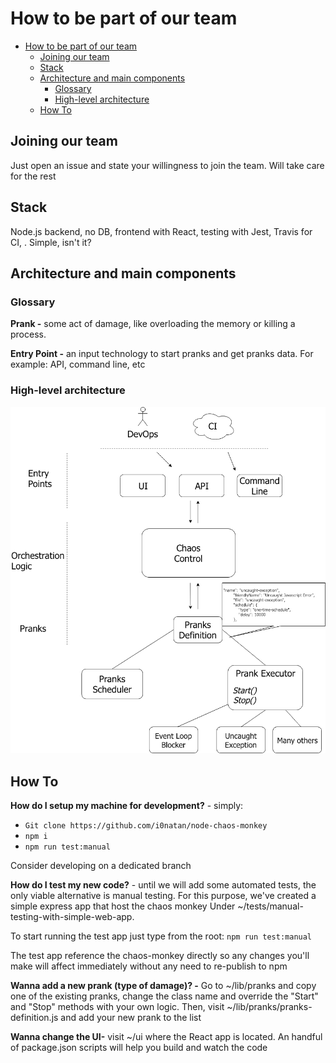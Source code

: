 # How to be part of our team

- [How to be part of our team](#how-to-be-part-of-our-team)
  - [Joining our team](#joining-our-team)
  - [Stack](#stack)
  - [Architecture and main components](#architecture-and-main-components)
    - [Glossary](#glossary)
    - [High-level architecture](#high-level-architecture)
  - [How To](#how-to)

## Joining our team
Just open an issue and state your willingness to join the team. Will take care for the rest

## Stack

Node.js backend, no DB, frontend with React, testing with Jest, Travis for CI, . Simple, isn't it?

## Architecture and main components

### Glossary
**Prank -** some act of damage, like overloading the memory or killing a process. 

**Entry Point -** an input technology to start pranks and get pranks data. For example: API, command line, etc

### High-level architecture

<img src="docs/architecture.png" alt="Architecture" />

## How To
**How do I setup my machine for development?** - simply:
- `Git clone https://github.com/i0natan/node-chaos-monkey`
- `npm i`
- `npm run test:manual`

Consider developing on a dedicated branch

**How do I test my new code?** - until we will add some automated tests, the only viable alternative is manual testing. For this purpose, we've created a simple express app that host the chaos monkey Under ~/tests/manual-testing-with-simple-web-app.

To start running the test app just type from the root:
`npm run test:manual`

The test app reference the chaos-monkey directly so any changes you'll make will affect immediately without any need to re-publish to npm


**Wanna add a new prank (type of damage)? -** Go to ~/lib/pranks and copy one of the existing pranks, change the class name and override the "Start" and "Stop" methods with your own logic. Then, visit ~/lib/pranks/pranks-definition.js and add your new prank to the list

**Wanna change the UI-** visit ~/ui where the React app is located. An handful of package.json scripts will help you build and watch the code


